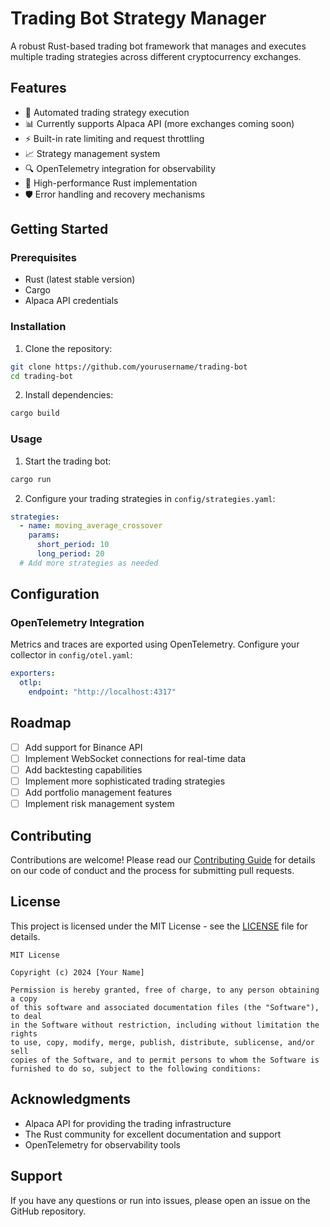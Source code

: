 # Trading Bot Strategy Manager

A robust Rust-based trading bot framework that manages and executes multiple trading strategies across different cryptocurrency exchanges.

## Features

- 🤖 Automated trading strategy execution
- 📊 Currently supports Alpaca API (more exchanges coming soon)
- ⚡ Built-in rate limiting and request throttling
- 📈 Strategy management system
- 🔍 OpenTelemetry integration for observability
- 🚀 High-performance Rust implementation
- 🛡️ Error handling and recovery mechanisms

## Getting Started

### Prerequisites

- Rust (latest stable version)
- Cargo
- Alpaca API credentials

### Installation

1. Clone the repository:
```bash
git clone https://github.com/yourusername/trading-bot
cd trading-bot
```

2. Install dependencies:
```bash
cargo build
```

### Usage

1. Start the trading bot:
```bash
cargo run
```

2. Configure your trading strategies in `config/strategies.yaml`:
```yaml
strategies:
  - name: moving_average_crossover
    params:
      short_period: 10
      long_period: 20
  # Add more strategies as needed
```

## Configuration

### OpenTelemetry Integration

Metrics and traces are exported using OpenTelemetry. Configure your collector in `config/otel.yaml`:

```yaml
exporters:
  otlp:
    endpoint: "http://localhost:4317"
```
## Roadmap

- [ ] Add support for Binance API
- [ ] Implement WebSocket connections for real-time data
- [ ] Add backtesting capabilities
- [ ] Implement more sophisticated trading strategies
- [ ] Add portfolio management features
- [ ] Implement risk management system

## Contributing

Contributions are welcome! Please read our [Contributing Guide](CONTRIBUTING.md) for details on our code of conduct and the process for submitting pull requests.

## License

This project is licensed under the MIT License - see the [LICENSE](LICENSE) file for details.

```
MIT License

Copyright (c) 2024 [Your Name]

Permission is hereby granted, free of charge, to any person obtaining a copy
of this software and associated documentation files (the "Software"), to deal
in the Software without restriction, including without limitation the rights
to use, copy, modify, merge, publish, distribute, sublicense, and/or sell
copies of the Software, and to permit persons to whom the Software is
furnished to do so, subject to the following conditions:

```

## Acknowledgments

- Alpaca API for providing the trading infrastructure
- The Rust community for excellent documentation and support
- OpenTelemetry for observability tools

## Support

If you have any questions or run into issues, please open an issue on the GitHub repository.
